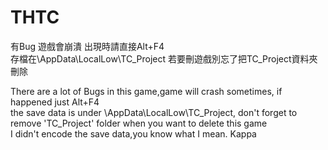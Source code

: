 # THTC
有Bug 遊戲會崩潰 出現時請直接Alt+F4  
存檔在\AppData\LocalLow\TC_Project 若要刪遊戲別忘了把TC_Project資料夾刪除  

There are a lot of Bugs in this game,game will crash sometimes, if happened just Alt+F4  
the save data is under \AppData\LocalLow\TC_Project, don't forget to remove 'TC_Project' folder when you want to delete this game  
I didn't encode the save data,you know what I mean. Kappa  

